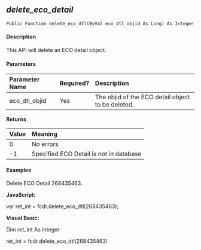 _delete_eco_detail_
---------------------

```
Public Function delete_eco_dtl(ByVal eco_dtl_objid As Long) As Integer
```

#### Description

This API will delete an ECO detail object.

#### Parameters

| Parameter Name | Required? | Description |
|:--- |:--- |:--- |
| eco_dtl_objid | Yes | The objid of the ECO detail object to be deleted. |

**Returns**

| Value | Meaning |
|:--- |:--- |
| 0 | No errors |
| -1 | Specified ECO Detail is not in database |

#### Examples

Delete ECO Detail 268435463.

**JavaScript:**

var ret_int = fcdr.delete_eco_dtl(268435463);

**Visual Basic:**

Dim ret_int As Integer

ret_int = fcdr.delete_eco_dtl(268435463)